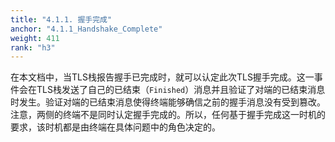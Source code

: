 ```yaml
---
title: "4.1.1. 握手完成"
anchor: "4.1.1_Handshake_Complete"
weight: 411
rank: "h3"
---
```


在本文档中，当TLS栈报告握手已完成时，就可以认定此次TLS握手完成。这一事件会在TLS栈发送了自己的已结束（`Finished`）消息并且验证了对端的已结束消息时发生。验证对端的已结束消息使得终端能够确信之前的握手消息没有受到篡改。注意，两侧的终端不是同时认定握手完成的。所以，任何基于握手完成这一时机的要求，该时机都是由终端在具体问题中的角色决定的。
